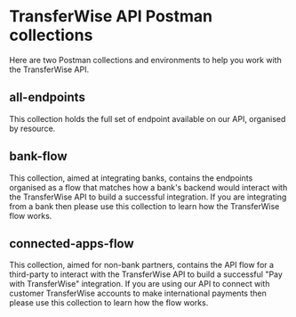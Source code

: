 # TransferWise API Postman collections

Here are two Postman collections and environments to help you work with the TransferWise API.

## all-endpoints

This collection holds the full set of endpoint available on our API, organised by resource.

## bank-flow

This collection, aimed at integrating banks, contains the endpoints organised as a flow that matches how a bank's backend would interact with the TransferWise API to build a successful integration. If you are integrating from a bank then please use this collection to learn how the TransferWise flow works.

## connected-apps-flow

This collection, aimed for non-bank partners, contains the API flow for a third-party to interact with the TransferWise API to build a successful "Pay with TransferWise" integration. If you are using our API to connect with customer TransferWise accounts to make international payments then please use this collection to learn how the flow works.
